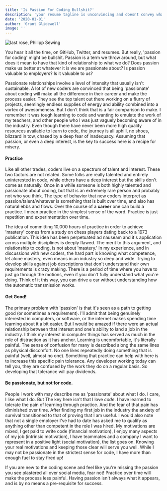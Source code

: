 ```yaml
---
title: 'Is Passion For Coding Bullshit?'
description: 'your resume tagline is unconvincing and doesnt convey what you want it to.'
date: '2020-01-01'
author: 'Grant Glidewell'
image: ''
---
```


![last rose, Philipp Sewing](https://images.unsplash.com/photo-1542730535-7fd80bb6aeba?ixlib=rb-1.2.1&ixid=eyJhcHBfaWQiOjEyMDd9&auto=format&fit=crop&w=2550&q=80)

You hear it all the time, on GitHub, Twitter, and resumes. But really, 'passion for coding' might be bullshit. Passion is a term we throw around, but what does it mean to have that kind of relationship to what we do? Does passion make us better at whatever it is we are passionate about? Is passion valuable to employers? Is it valuable to us?

Passionate relationships involve a level of intensity that usually isn't sustainable. A lot of new coders are convinced that being 'passionate' about coding will make all the difference in their career and make the process easier. They see the top talent out there working on a flurry of projects, seemingly endless supplies of energy and ability combined into a vortex of awesomeness. But I don't think that is a fair comparison to make. I remember it was tough learning to code and wanting to emulate the work of my teachers, and other people who I was just vaguely becoming aware of in the industry. Even though there have never been more high quality resources available to learn to code, the journey is all uphill, no shoes, blizzard in tow, chased by a deep fear of inadequacy. Assuming that passion, or even a deep interest, is the key to success here is a recipe for misery.

#### Practice

Like all other trades, coders live on a spectrum of talent and interest. These two factors are not related. Some folks are really talented and entirely uninterested in code, while others have a deep interest but the skills don't come as naturally. Once in a while someone is both highly talented and passionate about coding, but that is an extremely rare person and probably not who you think. The type of behavior that new coders interpret as passion/talent/whatever is something that is built over time, and also has natural ebbs and flows. Over the course of a **career** one can build a practice. I mean practice in the simplest sense of the word. Practice is just repetition and experimentation over time.

The idea of committing 10,000 hours of practice in order to achieve 'mastery' comes from a study on chess players dating back to a 1973 publication. This idea has been perpetuated ad nauseam and it's application across multiple disciplines is deeply flawed. The merit to this argument, and relationship to coding, is not about 'mastery.' In my experience, and in discussions with new coders, the hard part is knowing what competence, let alone mastery, even means in an industry so deep and wide. Trying to develop skills against job descriptions that don't understand their own requirements is crazy making. There is a period of time where you have to just go through the motions, even if you don't fully understand what you're doing. Think of it this way, you can drive a car without understanding how the automatic transmission works.

#### Get Good!

The primary problem with 'passion' is that it's seen as a path to getting good (or sometimes a requirement). I'll admit that being genuinely interested in computers, or software, or the internet makes spending time learning about it a bit easier. But I would be amazed if there were an actual relationship between that interest and one's ability to land a job in the industry. I think my interest in computer things has served as much in the role of distraction as it has anchor. Learning is uncomfortable, it's literally painful. The sense of confusion for many is described along the same lines as physical discomfort. No one likes repeatedly doing something that is painful (well, almost no one). Something that practice can help with here is to increase this specific pain tolerance. Any developer working today can tell you, they are confused by the work they do on a regular basis. So developing that tolerance will pay dividends.

#### Be passionate, but not for code.

People I work with may describe me as 'passionate' about what I do. I care, I like what I do. But The key here isn't that I love _code_. I have learned to tolerate the pain of learning through practice. And the fear of that pain has diminished over time. After finding my first job in the industry the anxiety of survival transitioned to that of proving that I am useful. I would also note that not a single employer I've had to date has asked me to qualify as anything other than competent in the role I was hired. My motivations are mixed, I get paid to write code (financial motivation), I enjoy many aspects of my job (intrinsic motivation), I have teammates and a company I want to represent in a positive light (social motivation), the list goes on. Knowing your real motivations and keeping those clear will serve you well. While I may not be passionate in the strictest sense for code, I have more than enough fuel to stay fired up!

If you are new to the coding scene and feel like you're missing the passion you see plastered all over social media, fear not! Practice over time will make the process less painful. Having passion isn't always what it appears, and is by no means a pre-requisite for success.
